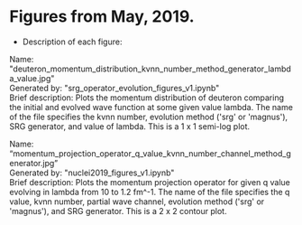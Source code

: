 # Figures from May, 2019.


* Description of each figure:

Name: "deuteron_momentum_distribution_kvnn_number_method_generator_lambda_value.jpg"<br/>
Generated by: "srg_operator_evolution_figures_v1.ipynb" <br/>
Brief description: Plots the momentum distribution of deuteron comparing the initial and evolved wave function at some given value lambda. The name of the file specifies the kvnn number, evolution method ('srg' or 'magnus'), SRG generator, and value of lambda. This is a 1 x 1 semi-log plot.

Name: “momentum_projection_operator_q_value_kvnn_number_channel_method_generator.jpg”<br/>
Generated by: "nuclei2019_figures_v1.ipynb"<br/>
Brief description: Plots the momentum projection operator for given q value evolving in lambda from 10 to 1.2 fm^-1. The name of the file specifies the q value, kvnn number, partial wave channel, evolution method ('srg' or 'magnus'), and SRG generator. This is a 2 x 2 contour plot.
